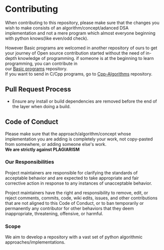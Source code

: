 # Contributing

When contributing to this repository, please make sure that the changes you wish to make consists of an algorithm/concept/adanced DSA implementation 
and not a mere program which almost everyone beginning with python knows(like even/odd check).  

However Basic programs are welcomed in another repository of ours to get your journey of Open source contribution 
started without the need of in-depth knowledge of programming. if someone is at the beginning to learn programming, you can contribute in  
our [Basic programs](https://github.com/Dude-901/basic-programs) repository.  
If you want to send in C/Cpp programs, go to [Cpp-Algorithms](https://github.com/Dude-901/Cpp-Algorithms) repository.  

## Pull Request Process

* Ensure any install or build dependencies are removed before the end of the layer when doing a 
   build.

## Code of Conduct
Please make sure that the approach/algorithm/concept whose implementation you are adding is completely your work, not 
copy-pasted from somewhere, or adding someone else's work.  
**We are strictly against PLAGIARISM**  


### Our Responsibilities

Project maintainers are responsible for clarifying the standards of acceptable
behavior and are expected to take appropriate and fair corrective action in
response to any instances of unacceptable behavior.

Project maintainers have the right and responsibility to remove, edit, or
reject comments, commits, code, wiki edits, issues, and other contributions
that are not aligned to this Code of Conduct, or to ban temporarily or
permanently any contributor for other behaviors that they deem inappropriate,
threatening, offensive, or harmful.

### Scope

We aim to develop a repository with a vast set of python algorithmic approaches/implementations.
